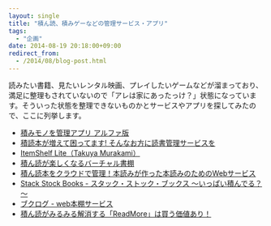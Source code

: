 ```yaml
---
layout: single
title: "積ん読、積みゲーなどの管理サービス・アプリ"
tags:
  - "企画"
date: 2014-08-19 20:18:00+09:00
redirect_from:
  - /2014/08/blog-post.html
---
```


読みたい書籍、見たいレンタル映画、プレイしたいゲームなどが溜まっており、満足に整理もされていないので「アレは家にあったっけ？」状態になっています。そういった状態を整理できないものかとサービスやアプリを探してみたので、ここに列挙します。

<!-- more -->

* [積みモノを管理アプリ アルファ版](http://collaba.jp/work/166)
* [積読本が増えて困ってます! そんなお方に読書管理サービスを](http://s.news.mynavi.jp/series/webtool/083/index.html)
* [ItemShelf Lite（Takuya Murakami）](https://itunes.apple.com/jp/app/itemshelf-lite/id306480147?mt=8)
* [積ん読が楽しくなるバーチャル書棚](http://www.binword.com/blog/archives/000407.html)
* [積ん読本をクラウドで管理！本読みが作った本読みのためのWebサービス](http://www.hawk-a.com/exception_code/archives/82)
* [Stack Stock Books - スタック・ストック・ブックス ～いっぱい積んでる？～](http://stack.nayutaya.jp/)
* [ブクログ - web本棚サービス](http://booklog.jp/)
* [積ん読がみるみる解消する「ReadMore」は買う価値あり！](http://ascii.jp/elem/000/000/694/694019/)
